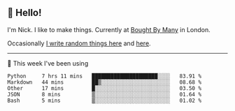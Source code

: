 ## 👋 Hello! 

I'm Nick. I like to make things. Currently at [Bought By Many](https://boughtbymany.com) in London.

Occasionally [I write random things here](https://nicksnell.com) and [here](https://twitter.com/nicksnell).

-------

🚀 This week I've been using

<!--START_SECTION:waka-->
```text
Python     7 hrs 11 mins   █████████████████████░░░░   83.91 % 
Markdown   44 mins         ██▒░░░░░░░░░░░░░░░░░░░░░░   08.68 % 
Other      17 mins         █░░░░░░░░░░░░░░░░░░░░░░░░   03.50 % 
JSON       8 mins          ▒░░░░░░░░░░░░░░░░░░░░░░░░   01.64 % 
Bash       5 mins          ▒░░░░░░░░░░░░░░░░░░░░░░░░   01.02 % 
```
<!--END_SECTION:waka-->
